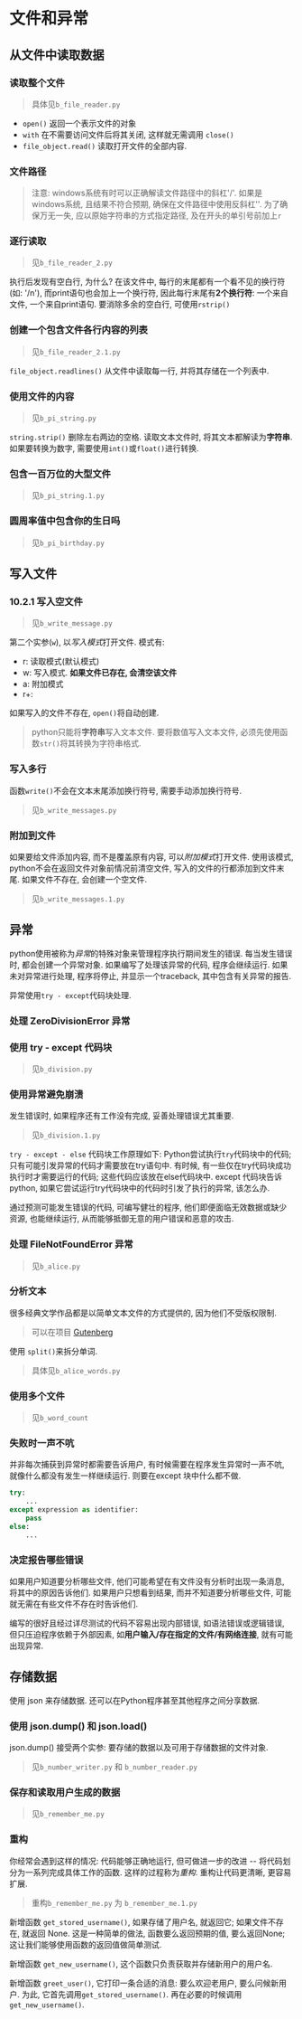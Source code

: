 # 文件和异常

## 从文件中读取数据

### 读取整个文件

> 具体见`b_file_reader.py`

- `open()` 返回一个表示文件的对象
- `with` 在不需要访问文件后将其关闭, 这样就无需调用 `close()`
- `file_object.read()` 读取打开文件的全部内容.

### 文件路径

> 注意:
> windows系统有时可以正确解读文件路径中的斜杠'/'. 如果是windows系统, 且结果不符合预期, 确保在文件路径中使用反斜杠'\'.
> 为了确保万无一失, 应以原始字符串的方式指定路径, 及在开头的单引号前加上`r`

### 逐行读取

> 见`b_file_reader_2.py`

执行后发现有空白行, 为什么?
在该文件中, 每行的末尾都有一个看不见的换行符(如: '/n'), 而print语句也会加上一个换行符, 因此每行末尾有**2个换行符**: 一个来自文件, 一个来自print语句. 要消除多余的空白行, 可使用`rstrip()`

### 创建一个包含文件各行内容的列表

> 见`b_file_reader_2.1.py`

`file_object.readlines()` 从文件中读取每一行, 并将其存储在一个列表中.

### 使用文件的内容

> 见`b_pi_string.py`

`string.strip()` 删除左右两边的空格.
读取文本文件时, 将其文本都解读为**字符串**. 如果要转换为数字, 需要使用`int()`或`float()`进行转换.

### 包含一百万位的大型文件

> 见`b_pi_string.1.py`

### 圆周率值中包含你的生日吗

> 见`b_pi_birthday.py`

## 写入文件

### 10.2.1 写入空文件

> 见`b_write_message.py`

第二个实参(`w`), 以*写入模式*打开文件. 模式有:

- r: 读取模式(默认模式)
- w: 写入模式. **如果文件已存在, 会清空该文件**
- a: 附加模式
- r+:

如果写入的文件不存在, `open()`将自动创建.

> python只能将**字符串**写入文本文件. 
> 要将数值写入文本文件, 必须先使用函数`str()`将其转换为字符串格式.

### 写入多行

函数`write()`不会在文本末尾添加换行符号, 需要手动添加换行符号.

> 见`b_write_messages.py`

### 附加到文件

如果要给文件添加内容, 而不是覆盖原有内容, 可以*附加模式*打开文件. 
使用该模式, python不会在返回文件对象前情况前清空文件, 写入的文件的行都添加到文件末尾.
如果文件不存在, 会创建一个空文件.

> 见`b_write_messages.1.py`

## 异常

python使用被称为*异常*的特殊对象来管理程序执行期间发生的错误.
每当发生错误时, 都会创建一个异常对象.
如果编写了处理该异常的代码, 程序会继续运行.
如果未对异常进行处理, 程序将停止, 并显示一个traceback, 其中包含有关异常的报告.

异常使用`try - except`代码块处理.

### 处理 ZeroDivisionError 异常

### 使用 try - except 代码块

> 见`b_division.py`

### 使用异常避免崩溃

发生错误时, 如果程序还有工作没有完成, 妥善处理错误尤其重要.

> 见`b_division.1.py`

`try - except - else` 代码块工作原理如下:
Python尝试执行`try`代码块中的代码; 只有可能引发异常的代码才需要放在try语句中.
有时候, 有一些仅在try代码块成功执行时才需要运行的代码; 这些代码应该放在else代码块中.
except 代码块告诉python, 如果它尝试运行try代码块中的代码时引发了执行的异常, 该怎么办.

通过预测可能发生错误的代码, 可编写健壮的程序, 他们即便面临无效数据或缺少资源, 也能继续运行, 从而能够抵御无意的用户错误和恶意的攻击.

### 处理 FileNotFoundError 异常

> 见`b_alice.py`

### 分析文本

很多经典文学作品都是以简单文本文件的方式提供的, 因为他们不受版权限制.

> 可以在项目 [Gutenberg](http://gutenberg.org/)

使用 `split()`来拆分单词.

> 具体见`b_alice_words.py`

### 使用多个文件

> 见`b_word_count`

### 失败时一声不吭

并非每次捕获到异常时都需要告诉用户, 有时候需要在程序发生异常时一声不吭, 就像什么都没有发生一样继续运行.
则要在except 块中什么都不做.

```python
try:
    ...
except expression as identifier:
    pass
else:
    ...
```

### 决定报告哪些错误

如果用户知道要分析哪些文件, 他们可能希望在有文件没有分析时出现一条消息, 将其中的原因告诉他们.
如果用户只想看到结果, 而并不知道要分析哪些文件, 可能就无需在有些文件不存在时告诉他们.

编写的很好且经过详尽测试的代码不容易出现内部错误, 如语法错误或逻辑错误,
但只压迫程序依赖于外部因素, 如**用户输入/存在指定的文件/有网络连接**, 就有可能出现异常.

## 存储数据

使用 json 来存储数据. 还可以在Python程序甚至其他程序之间分享数据. 

### 使用 json.dump() 和 json.load()

json.dump() 接受两个实参: 要存储的数据以及可用于存储数据的文件对象.

> 见`b_number_writer.py` 和 `b_number_reader.py`

### 保存和读取用户生成的数据

> 见`b_remember_me.py`

### 重构

你经常会遇到这样的情况: 代码能够正确地运行, 但可做进一步的改进 -- 将代码划分为一系列完成具体工作的函数. 这样的过程称为*重构*.
重构让代码更清晰, 更容易扩展.

> 重构`b_remember_me.py` 为 `b_remember_me.1.py`

新增函数 `get_stored_username()`, 如果存储了用户名, 就返回它; 如果文件不存在, 就返回 None.
这是一种简单的做法, 函数要么返回预期的值, 要么返回None; 这让我们能够使用函数的返回值做简单测试.

新增函数 `get_new_username()`, 这个函数只负责获取并存储新用户的用户名.

新增函数 `greet_user()`, 它打印一条合适的消息: 要么欢迎老用户, 要么问候新用户. 为此, 它首先调用`get_stored_username()`. 再在必要的时候调用 `get_new_username()`.


